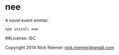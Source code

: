 # nee

A novel event emitter.

`npm install nee`

##License: ISC

Copyright 2014 Nick Niemeir <nick.niemeir@gmail.com>

